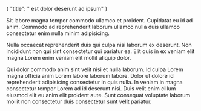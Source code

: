 {
  "title": " est dolor deserunt ad ipsum"
}

Sit labore magna tempor commodo ullamco et proident. Cupidatat eu id ad anim. Commodo ad reprehenderit laborum ullamco nulla duis ullamco consectetur enim nulla minim adipisicing.

Nulla occaecat reprehenderit duis qui culpa nisi laborum ex deserunt. Non incididunt non qui sint consectetur qui pariatur ea. Elit quis in ex veniam elit magna Lorem enim veniam elit mollit aliquip dolor.

Qui dolor commodo anim sint velit nisi et nulla laborum. Id culpa Lorem magna officia anim Lorem labore laborum labore. Dolor ut dolore id reprehenderit adipisicing consectetur in quis nulla. In veniam in magna consectetur tempor Lorem ad id deserunt nisi. Duis velit enim cillum eiusmod elit eu anim elit proident aute. Sunt consequat voluptate laborum mollit non consectetur duis consectetur sunt velit pariatur.